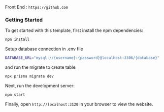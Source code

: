 
Front End : `https://github.com`
### Getting Started

To get started with this template, first install the npm dependencies:

```bash
npm install
```

Setup database connection in .env file
```bash
DATABASE_URL="mysql://{username}:{password}@localhost:3306/{database}"
```
and run the migrate to create table
```bash
npx prisma migrate dev
```

Next, run the development server:

```bash
npm start
```

Finally, open `http://localhost:3120` in your browser to view the website.


